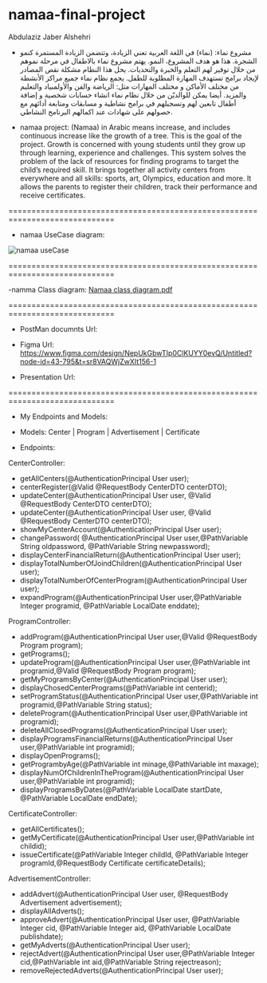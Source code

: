 # namaa-final-project
Abdulaziz Jaber Alshehri


- مشروع نماء:
(نماء) في اللغة العربية تعني الزيادة، وتتضمن الزيادة المستمرة كنمو الشجرة. هذا هو هدف المشروع، النمو. يهتم مشروع نماء بالاطفال في مرحلة نموهم من خلال توفير لهم التعلم والخبرة والتحديات. يحل هذا النظام مشكلة نقص المصادر لإيجاد برامج تستهدف المهارة المطلوبة للطفل. 
يجمع نظام نماء جميع مراكز الأنشطة من مختلف الأماكن و مختلف المهارات مثل: الرياضة والفن والأولمبياد والتعليم والمزيد. أيضا يمكن للوالديّن من خلال نظام نماء انشاء حسابات شخصية و إضافة أطفال تابعين لهم وتسجيلهم في برامج نشاطية و مسابقات ومتابعة أدائهم مع حصولهم  على شهادات عند اكمالهم البرنامج النشاطي.


- namaa project:
(Namaa) in Arabic means increase, and includes continuous increase like the growth of a tree. This is the goal of the project. Growth is concerned with young students until they grow up through learning, experience and challenges. This system solves the problem of the lack of resources for finding programs to target the child’s required skill. It brings together all activity centers from everywhere and all skills: sports, art, Olympics, education and more. It allows the parents to register their children, track their performance and receive certificates.


=============================================================================


- namaa UseCase diagram:

![namaa useCase](https://github.com/user-attachments/assets/954193f9-cc6e-47b9-a3f5-bb120ce6f689)


=============================================================================


-namma Class diagram:
[Namaa class diagram.pdf](https://github.com/user-attachments/files/17036485/Namaa.class.diagram.pdf)


=============================================================================


- PostMan documnts Url:

- Figma Url: https://www.figma.com/design/NepUkGbwTIp0ClKUYY0evQ/Untitled?node-id=43-795&t=sr8VAQWjZwXIt156-1

- Presentation Url:


=============================================================================

- My Endpoints and Models:

- Models: 
Center | Program | Advertisement | Certificate


- Endpoints: 

CenterController:
- getAllCenters(@AuthenticationPrincipal User user);
- centerRegister(@Valid @RequestBody CenterDTO centerDTO);
- updateCenter(@AuthenticationPrincipal User user, @Valid @RequestBody CenterDTO centerDTO);
- updateCenter(@AuthenticationPrincipal User user, @Valid @RequestBody CenterDTO centerDTO);
- showMyCenterAccount(@AuthenticationPrincipal User user);
- changePassword( @AuthenticationPrincipal User user,@PathVariable String oldpassword, @PathVariable String 	newpassword);
- displayCenterFinancialReturn(@AuthenticationPrincipal User user);
- displayTotalNumberOfJoindChildren(@AuthenticationPrincipal User user);
- displayTotalNumberOfCenterProgram(@AuthenticationPrincipal User user);
- expandProgram(@AuthenticationPrincipal User user,@PathVariable Integer programid, @PathVariable LocalDate 	enddate);

ProgramController:
- addProgram(@AuthenticationPrincipal User user,@Valid @RequestBody Program program);
- getPrograms();
- updateProgram(@AuthenticationPrincipal User user,@PathVariable int programid,@Valid @RequestBody Program 	program);
- getMyProgramsByCenter(@AuthenticationPrincipal User user);
- displayChosedCenterPrograms(@PathVariable int centerid);
- setProgramStatus(@AuthenticationPrincipal User user,@PathVariable int programid,@PathVariable String status);
- deleteProgram(@AuthenticationPrincipal User user,@PathVariable int programid);
- deleteAllClosedPrograms(@AuthenticationPrincipal User user);
- displayProgramsFinancialReturns(@AuthenticationPrincipal User user,@PathVariable int programid);
- displayOpenPrograms();
- getProgrambyAge(@PathVariable int minage,@PathVariable int maxage);
- displayNumOfChildrenInTheProgram(@AuthenticationPrincipal User user,@PathVariable int programid);
- displayProgramsByDates(@PathVariable LocalDate startDate, @PathVariable LocalDate endDate);

CertificateController:
- getAllCertificates();
- getMyCertificate(@AuthenticationPrincipal User user,@PathVariable int childid);
- issueCertificate(@PathVariable Integer childId, @PathVariable Integer programId,@RequestBody Certificate 	certificateDetails);

AdvertisementController:
- addAdvert(@AuthenticationPrincipal User user, @RequestBody Advertisement advertisement);
- displayAllAdverts();
- approveAdvert(@AuthenticationPrincipal User user, @PathVariable Integer cid, @PathVariable Integer aid, 	@PathVariable LocalDate publishdate);
- getMyAdverts(@AuthenticationPrincipal User user);
- rejectAdvert(@AuthenticationPrincipal User user,@PathVariable Integer cid,@PathVariable int aid,@PathVariable 	String rejectreason);
- removeRejectedAdverts(@AuthenticationPrincipal User user);






